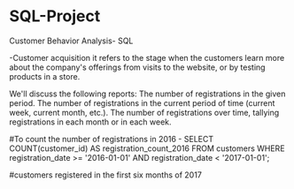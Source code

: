 # SQL-Project
Customer Behavior Analysis- SQL 

-Customer acquisition it refers to the stage when the customers learn more about the company's offerings from visits to the website, or by testing products in a store.

We'll discuss the following reports:
The number of registrations in the given period.
The number of registrations in the current period of time (current week, current month, etc.).
The number of registrations over time, tallying registrations in each month or in each week.

#To count the number of registrations in 2016 -
SELECT COUNT(customer_id) AS registration_count_2016
FROM customers
WHERE registration_date >= '2016-01-01'
  AND registration_date <  '2017-01-01';
  
#customers registered in the first six months of 2017


